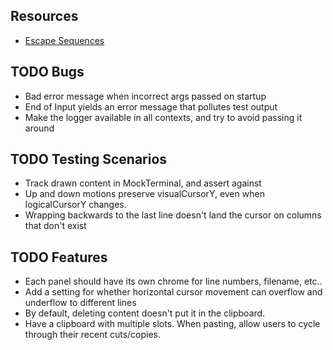 
## Resources
- [Escape Sequences](https://gist.github.com/fnky/458719343aabd01cfb17a3a4f7296797)

## TODO Bugs
- Bad error message when incorrect args passed on startup
- End of Input yields an error message that pollutes test output
- Make the logger available in all contexts, and try to avoid passing it around

## TODO Testing Scenarios
- Track drawn content in MockTerminal, and assert against
- Up and down motions preserve visualCursorY, even when logicalCursorY changes.
- Wrapping backwards to the last line doesn't land the cursor on columns that don't exist

## TODO Features
- Each panel should have its own chrome for line numbers, filename, etc..
- Add a setting for whether horizontal cursor movement can overflow and underflow to different lines
- By default, deleting content doesn't put it in the clipboard.
- Have a clipboard with multiple slots. When pasting, allow users to cycle through their recent cuts/copies.

